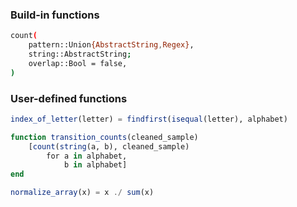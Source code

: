 

### Build-in functions
```bash
count(
    pattern::Union{AbstractString,Regex},
    string::AbstractString;
    overlap::Bool = false,
)
```



### User-defined functions
```julia
index_of_letter(letter) = findfirst(isequal(letter), alphabet)

function transition_counts(cleaned_sample)
	[count(string(a, b), cleaned_sample)
		for a in alphabet,
			b in alphabet]
end

normalize_array(x) = x ./ sum(x)

```
